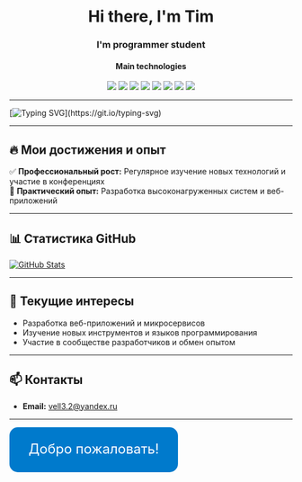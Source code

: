 <h1 align="center">Hi there, I'm Tim </h1>
<h3 align="center">I'm programmer student</h3>

<h4 align="center">Main technologies</h4> 
<div align="center">
  <img src="https://img.shields.io/badge/java-%23ED8B00.svg?style=for-the-badge&logo=openjdk&logoColor=white">
  <img src="https://img.shields.io/badge/c%23-%23239120.svg?style=for-the-badge&logo=csharp&logoColor=white">
  <img src="https://img.shields.io/badge/css3-%231572B6.svg?style=for-the-badge&logo=css3&logoColor=white">
  <img src="https://img.shields.io/badge/SASS-hotpink.svg?style=for-the-badge&logo=SASS&logoColor=white">
  <img src="https://img.shields.io/badge/html5-%23E34F26.svg?style=for-the-badge&logo=html5&logoColor=white">
  <img src="https://img.shields.io/badge/javascript-%23323330.svg?style=for-the-badge&logo=javascript&logoColor=%23F7DF1E">
  <img src="https://img.shields.io/badge/git-%23F05033.svg?style=for-the-badge&logo=git&logoColor=white">
  <img src="https://img.shields.io/badge/Postman-FF6C37?style=for-the-badge&logo=postman&logoColor=white">

</div>

---

[![Typing SVG](https://readme-typing-svg.herokuapp.com?color=%2336BCF7&lines=Current+tech+to+learn:)](https://git.io/typing-svg)

---

## 🔥 Мои достижения и опыт

✅ **Профессиональный рост:** Регулярное изучение новых технологий и участие в конференциях  
📝 **Практический опыт:** Разработка высоконагруженных систем и веб-приложений

---

## 📊 Статистика GitHub

[![GitHub Stats](https://github-readme-stats.vercel.app/api?username=vxll03&show_icons=true&theme=radical)](https://github.com/vxll03)

---

## 🌟 Текущие интересы

- Разработка веб-приложений и микросервисов  
- Изучение новых инструментов и языков программирования  
- Участие в сообществе разработчиков и обмен опытом

---

## 📫 Контакты

- **Email:** [vell3.2@yandex.ru](mailto:vell3.2@yandex.ru)  

---

<svg width="300" height="80" xmlns="http://www.w3.org/2000/svg">
  <rect width="300" height="80" rx="15" fill="#007acc"/>
  <text x="50%" y="50%" dominant-baseline="middle" text-anchor="middle" fill="#ffffff" font-size="24">
    Добро пожаловать!
  </text>
</svg>
